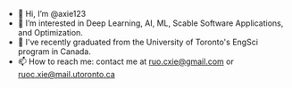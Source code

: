 - 👋 Hi, I’m @axie123
- 👀 I’m interested in Deep Learning, AI, ML, Scable Software Applications, and Optimization.
- 🌱 I've recently graduated from the University of Toronto's EngSci program in Canada.
- 📫 How to reach me: contact me at ruo.cxie@gmail.com or ruoc.xie@mail.utoronto.ca

<!---
axie123/axie123 is a ✨ special ✨ repository because its `README.md` (this file) appears on your GitHub profile.
You can click the Preview link to take a look at your changes.
--->
